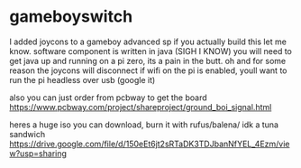 # gameboyswitch
I added joycons to a gameboy advanced sp
if you actually build this let me know.
software component is written in java (SIGH I KNOW)
you will need to get java up and running on a pi zero, its a pain in the butt. 
oh and for some reason the joycons will disconnect if wifi on the pi is enabled,
youll want to run the pi headless over usb (google it)

also you can just order from pcbway to get the board
https://www.pcbway.com/project/shareproject/ground_boi_signal.html

heres a huge iso you can download, burn it with rufus/balena/ idk a tuna sandwich
https://drive.google.com/file/d/150eEt6jt2sRTaDK3TDJbanNfYEL_4Ezm/view?usp=sharing
